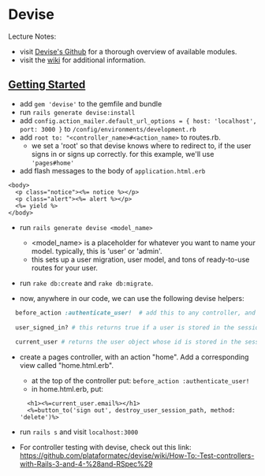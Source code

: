 # Devise

Lecture Notes:
- visit [Devise's Github](https://github.com/plataformatec/devise) for a thorough overview of available modules.
- visit the [wiki](https://github.com/plataformatec/devise/wiki) for additional information.

## [Getting Started](https://github.com/plataformatec/devise#getting-started)
- add ```gem 'devise'``` to the gemfile and bundle
- run ```rails generate devise:install```
- add ```config.action_mailer.default_url_options = { host: 'localhost', port: 3000 }``` to ```/config/environments/development.rb```
- add ```root to: "<controller_name>#<action_name>``` to routes.rb.
  - we set a 'root' so that devise knows where to redirect to, if the user signs in or signs up correctly. for this example, we'll use ```'pages#home'```
- add flash messages to the body of ```application.html.erb```
```
<body>
  <p class="notice"><%= notice %></p>
  <p class="alert"><%= alert %></p>
  <%= yield %>
</body>
```
- run ```rails generate devise <model_name>```
  - <model_name> is a placeholder for whatever you want to name your model. typically, this is 'user' or 'admin'.   
  - this sets up a user migration, user model, and tons of ready-to-use routes for your user.

- run ```rake db:create``` and ```rake db:migrate```. 

- now, anywhere in our code, we can use the following devise helpers:
```ruby 
  before_action :authenticate_user!  # add this to any controller, and it will require a user session to access any of the controller's actions
  
  user_signed_in? # this returns true if a user is stored in the session, otherwise returns false
  
  current_user # returns the user object whose id is stored in the session
```

- create a pages controller, with an action "home". Add a corresponding view called "home.html.erb".
  - at the top of the controller put: ```before_action :authenticate_user!```
  - in home.html.erb, put:
  ```
    <h1><%=current_user.email%></h1>
    <%=button_to('sign out', destroy_user_session_path, method: 'delete')%>
  ```
- run ```rails s``` and visit ```localhost:3000```

- For controller testing with devise, check out this link:
https://github.com/plataformatec/devise/wiki/How-To:-Test-controllers-with-Rails-3-and-4-%28and-RSpec%29
